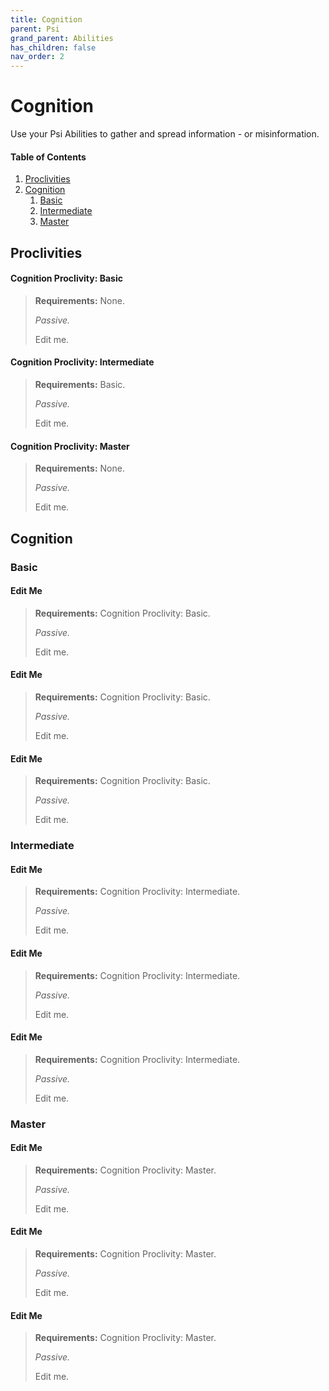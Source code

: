 ```yaml
---
title: Cognition
parent: Psi
grand_parent: Abilities
has_children: false
nav_order: 2
---
```


# Cognition

Use your Psi Abilities to gather and spread information - or misinformation.

#### Table of Contents
1. [Proclivities](#proclivities)
2. [Cognition](#cognition-1)
    1. [Basic](#basic)
    2. [Intermediate](#intermediate)
    3. [Master](#master)

## Proclivities

#### Cognition Proclivity: Basic
> **Requirements:** None.
> 
> *Passive.*
> 
> Edit me.

#### Cognition Proclivity: Intermediate
> **Requirements:** Basic.
> 
> *Passive.*
> 
> Edit me.

#### Cognition Proclivity: Master
> **Requirements:** None.
> 
> *Passive.*
> 
> Edit me.

## Cognition

### Basic

#### Edit Me
> **Requirements:** Cognition Proclivity: Basic.
> 
> *Passive.*
> 
> Edit me.

#### Edit Me
> **Requirements:** Cognition Proclivity: Basic.
> 
> *Passive.*
> 
> Edit me.

#### Edit Me
> **Requirements:** Cognition Proclivity: Basic.
> 
> *Passive.*
> 
> Edit me.

### Intermediate

#### Edit Me
> **Requirements:** Cognition Proclivity: Intermediate.
> 
> *Passive.*
> 
> Edit me.

#### Edit Me
> **Requirements:** Cognition Proclivity: Intermediate.
> 
> *Passive.*
> 
> Edit me.

#### Edit Me
> **Requirements:** Cognition Proclivity: Intermediate.
> 
> *Passive.*
> 
> Edit me.

### Master

#### Edit Me
> **Requirements:** Cognition Proclivity: Master.
> 
> *Passive.*
> 
> Edit me.

#### Edit Me
> **Requirements:** Cognition Proclivity: Master.
> 
> *Passive.*
> 
> Edit me.

#### Edit Me
> **Requirements:** Cognition Proclivity: Master.
> 
> *Passive.*
> 
> Edit me.
